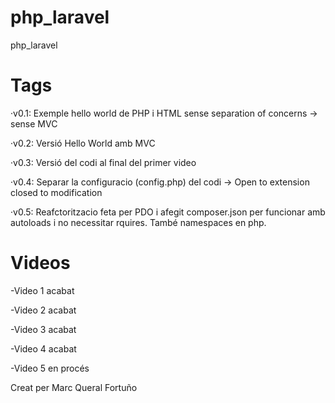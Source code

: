 # php_laravel
php_laravel

# Tags
·v0.1: Exemple hello world de PHP i HTML sense separation of concerns -> sense MVC

·v0.2: Versió Hello World amb MVC

·v0.3: Versió del codi al final del primer video

·v0.4: Separar la configuracio (config.php) del codi -> Open to extension closed to modification

·v0.5: Reafctoritzacio feta per PDO i afegit composer.json per funcionar amb autoloads i no necessitar rquires. També namespaces en php.


# Videos
-Video 1 acabat

-Video 2 acabat

-Video 3 acabat

-Video 4 acabat

-Video 5 en procés



Creat per Marc Queral Fortuño
